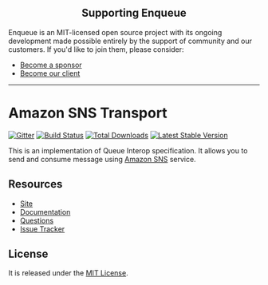 <h2 align="center">Supporting Enqueue</h2>

Enqueue is an MIT-licensed open source project with its ongoing development made possible entirely by the support of community and our customers. If you'd like to join them, please consider:

- [Become a sponsor](https://www.patreon.com/makasim)
- [Become our client](http://forma-pro.com/)

---

# Amazon SNS Transport

[![Gitter](https://badges.gitter.im/php-enqueue/Lobby.svg)](https://gitter.im/php-enqueue/Lobby)
[![Build Status](https://travis-ci.org/php-enqueue/sns.png?branch=master)](https://travis-ci.org/php-enqueue/sns)
[![Total Downloads](https://poser.pugx.org/enqueue/sns/d/total.png)](https://packagist.org/packages/enqueue/sns)
[![Latest Stable Version](https://poser.pugx.org/enqueue/sns/version.png)](https://packagist.org/packages/enqueue/sns)

This is an implementation of Queue Interop specification. It allows you to send and consume message using [Amazon SNS](https://aws.amazon.com/sns/) service.

## Resources

* [Site](https://enqueue.forma-pro.com/)
* [Documentation](https://php-enqueue.github.io/transport/sns/)
* [Questions](https://gitter.im/php-enqueue/Lobby)
* [Issue Tracker](https://github.com/php-enqueue/enqueue-dev/issues)

## License

It is released under the [MIT License](LICENSE).
